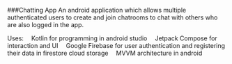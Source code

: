 ###Chatting App
An android application which allows multiple authenticated users to create and join chatrooms to chat with others who are also logged in the app.

Uses:
&emsp;Kotlin for programming in android studio
&emsp;Jetpack Compose for interaction and UI
&emsp;Google Firebase for user authentication and registering their data in firestore cloud storage
&emsp;MVVM architecture in android
